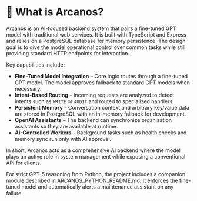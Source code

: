 # 🌟 What is Arcanos?

Arcanos is an AI-focused backend system that pairs a fine-tuned GPT model with traditional web services. It is built with TypeScript and Express and relies on a PostgreSQL database for memory persistence. The design goal is to give the model operational control over common tasks while still providing standard HTTP endpoints for interaction.

Key capabilities include:

- **Fine-Tuned Model Integration** – Core logic routes through a fine-tuned GPT model. The model approves fallback to standard GPT models when necessary.
- **Intent-Based Routing** – Incoming requests are analyzed to detect intents such as `WRITE` or `AUDIT` and routed to specialized handlers.
- **Persistent Memory** – Conversation context and arbitrary key/value data are stored in PostgreSQL with an in-memory fallback for development.
- **OpenAI Assistants** – The backend can synchronize organization assistants so they are available at runtime.
- **AI-Controlled Workers** – Background tasks such as health checks and memory sync run only with AI approval.

In short, Arcanos acts as a comprehensive AI backend where the model plays an active role in system management while exposing a conventional API for clients.

For strict GPT-5 reasoning from Python, the project includes a companion module described in [ARCANOS_PYTHON_README.md](../ARCANOS_PYTHON_README.md). It enforces the fine-tuned model and automatically alerts a maintenance assistant on any failure.
